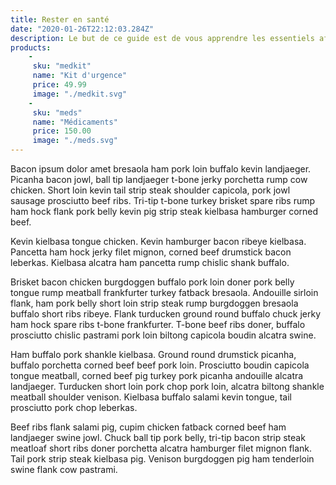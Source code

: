 ```yaml
---
title: Rester en santé
date: "2020-01-26T22:12:03.284Z"
description: Le but de ce guide est de vous apprendre les essentiels afin de pouvoir rester en santé et se guérir en cas de maladie.
products:
    -
     sku: "medkit"
     name: "Kit d'urgence"
     price: 49.99
     image: "./medkit.svg"
    -
     sku: "meds"
     name: "Médicaments"
     price: 150.00
     image: "./meds.svg"
---
```


Bacon ipsum dolor amet bresaola ham pork loin buffalo kevin landjaeger. Picanha bacon jowl, ball tip landjaeger t-bone jerky porchetta rump cow chicken. Short loin kevin tail strip steak shoulder capicola, pork jowl sausage prosciutto beef ribs. Tri-tip t-bone turkey brisket spare ribs rump ham hock flank pork belly kevin pig strip steak kielbasa hamburger corned beef.

Kevin kielbasa tongue chicken. Kevin hamburger bacon ribeye kielbasa. Pancetta ham hock jerky filet mignon, corned beef drumstick bacon leberkas. Kielbasa alcatra ham pancetta rump chislic shank buffalo.

Brisket bacon chicken burgdoggen buffalo pork loin doner pork belly tongue rump meatball frankfurter turkey fatback bresaola. Andouille sirloin flank, ham pork belly short loin strip steak rump burgdoggen bresaola buffalo short ribs ribeye. Flank turducken ground round buffalo chuck jerky ham hock spare ribs t-bone frankfurter. T-bone beef ribs doner, buffalo prosciutto chislic pastrami pork loin biltong capicola boudin alcatra swine.

Ham buffalo pork shankle kielbasa. Ground round drumstick picanha, buffalo porchetta corned beef beef pork loin. Prosciutto boudin capicola tongue meatball, corned beef pig turkey pork picanha andouille alcatra landjaeger. Turducken short loin pork chop pork loin, alcatra biltong shankle meatball shoulder venison. Kielbasa buffalo salami kevin tongue, tail prosciutto pork chop leberkas.

Beef ribs flank salami pig, cupim chicken fatback corned beef ham landjaeger swine jowl. Chuck ball tip pork belly, tri-tip bacon strip steak meatloaf short ribs doner porchetta alcatra hamburger filet mignon flank. Tail pork strip steak kielbasa pig. Venison burgdoggen pig ham tenderloin swine flank cow pastrami.